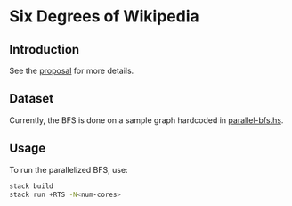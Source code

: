 # Six Degrees of Wikipedia

## Introduction

See the [proposal](./proposal.pdf) for more details.

## Dataset

Currently, the BFS is done on a sample graph hardcoded in [parallel-bfs.hs](./app/parallel-bfs.hs).

## Usage

To run the parallelized BFS, use:

```bash
stack build
stack run +RTS -N<num-cores>
```
